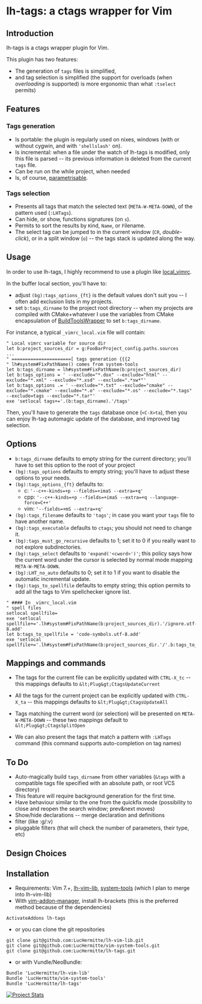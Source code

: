 # lh-tags: a ctags wrapper for Vim

## Introduction

lh-tags is a ctags wrapper plugin for Vim.

This plugin has two features:
 * The generation of `tags` files is simplified,
 * and tag selection is simplified (the support for overloads (when
   _overloading_ is supported) is more ergonomic than what `:tselect` permits)

## Features

### Tags generation
 * Is portable: the plugin is regularly used on nixes, windows (with or without
   cygwin, and with `'shellslash'` on).
 * Is incremental: when a file under the watch of lh-tags is modified, only
   this file is parsed -- its previous information is deleted from the current
   `tags` file.
 * Can be run on the while project, when needed
 * Is, of course, [parametrisable](options).

### Tags selection
 * Presents all tags that match the selected text (`META-W-META-DOWN`), of the
   pattern used (`:LHTags`).
 * Can hide, or show, functions signatures (on `s`).
 * Permits to sort the results by `K`ind, `Name`, or `F`ilename.
 * The select tag can be jumped to in the current window (`CR`,
   _double-click_), or in a split window (`o`) -- the tags stack is updated
   along the way.

## Usage

In order to use lh-tags, I highly recommend to use a plugin like
[local_vimrc](http://github.com/LucHermitte/local_vimrc).

In the buffer local section, you'll have to:
 * adjust `(bg):tags_options_{ft}` is the default values don't suit you -- I
   often add exclusion lists in my projects.
 * set `b:tags_dirname` to the project root directory -- when my projects are
   compiled with CMake+whatever I use the variables from CMake encapsulation of
   [BuildToolsWrapper](http://github.com/LucHermitte/vim-build-tools-wrapper)
   to set `b:tags_dirname`.

For instance, a typical `_vimrc_local.vim` file will contain:
```vim
" Local vimrc variable for source dir
let b:project_sources_dir = g:FooBarProject_config.paths.sources
...
" ======================[ tags generation {{{2
" lh#system#FixPathName() comes from system-tools
let b:tags_dirname = lh#system#FixPathName(b:project_sources_dir)
let b:tags_options = ' --exclude="*.dox" --exclude="html" --exclude="*.xml" --exclude="*.xsd" --exclude=".*sw*"'
let b:tags_options .= ' --exclude="*.txt" --exclude="cmake" --exclude="*.cmake" --exclude="*.o" --exclude="*.os" --exclude="*.tags" --exclude=tags --exclude="*.tar"'
exe 'setlocal tags+='.(b:tags_dirname).'/tags'
```

Then, you'll have to generate the `tags` database once (`<C-X>ta`), then you
can enjoy lh-tag automagic update of the database, and improved tag selection.

## Options

 * `b:tags_dirname` defaults to empty string for the current directory; you'll
   have to set this option to the root of your project
 * `(bg):tags_options` defaults to empty string; you'll have to adjust these
   options to your needs.
 * `(bg):tags_options_{ft}` defaults to:
    * c: `'--c++-kinds=+p --fields=+imaS --extra=+q'`
    * cpp: `'--c++-kinds=+p --fields=+imaS --extra=+q --language-force=C++'`
    * vim: `'--fields=+mS --extra=+q'`
 * `(bg):tags_filename` defaults to `'tags'`; in case you want your `tags` file
   to have another name.
 * `(bg):tags_executable` defaults to `ctags`; you should not need to change
   it.
 * `(bg):tags_must_go_recursive` defaults to 1; set it to 0 if you really want
   to not explore subdirectories.
 * `(bg):tags_select` defaults to `'expand('<cword>')'`; this policy says how
   the current word under the cursor is selected by normal mode mapping
   `META-W-META-DOWN`.
 * `(bg):LHT_no_auto` defaults to 0; set it to 1 if you want to disable the
   automatic incremental update.
 * `(bg):tags_to_spellfile` defaults to empty string; this option permits to
   add all the tags to Vim spellchecker ignore list.  
```vim
" #### In _vimrc_local.vim
" spell files
setlocal spellfile=
exe 'setlocal spellfile+='.lh#system#FixPathName(b:project_sources_dir).'/ignore.utf-8.add'
let b:tags_to_spellfile = 'code-symbols.utf-8.add'
exe 'setlocal spellfile+='.lh#system#FixPathName(b:project_sources_dir.'/'.b:tags_to_spellfile)
```

## Mappings and commands

 * The tags for the current file can be explicitly updated with `CTRL-X_tc` -- this mappings defaults to `&lt;Plug&gt;CtagsUpdateCurrent`
 * All the tags for the current project can be explicitly updated with `CTRL-X_ta` -- this mappings defaults to `&lt;Plug&gt;CtagsUpdateAll`
 * Tags matching the current word (or selection) will be presented on `META-W-META-DOWN` -- these two mappings default to `&lt;Plug&gt;CtagsSplitOpen`

 * We can also present the tags that match a pattern with `:LHTags` command
   (this command supports auto-completion on tag names)

## To Do

 * Auto-magically build `tags_dirname` from other variables (`&tags` with a
   compatible tags file specified with an absolute path, or root VCS directory)
 * This feature will require background generation for the first time.
 * Have behaviour similar to the one from the quickfix mode (possibility to
   close and reopen the search window; prev&next moves)
 * Show/hide declarations -- merge declaration and definitions
 * filter (like :g/:v)
 * pluggable filters (that will check the number of parameters, their type, etc)


## Design Choices

## Installation
  * Requirements: Vim 7.+, [lh-vim-lib](http://github.com/LucHermitte/lh-vim-lib), [system-tools](http://github.com/LucHermitte/vim-system-tools) (which I plan to merge into lh-vim-lib)
  * With [vim-addon-manager](https://github.com/MarcWeber/vim-addon-manager), install lh-brackets (this is the preferred method because of the dependencies)
```vim
ActivateAddons lh-tags
```
  * or you can clone the git repositories
```
git clone git@github.com:LucHermitte/lh-vim-lib.git
git clone git@github.com:LucHermitte/vim-system-tools.git
git clone git@github.com:LucHermitte/lh-tags.git
```
  * or with Vundle/NeoBundle:
```vim
Bundle 'LucHermitte/lh-vim-lib'
Bundle 'LucHermitte/vim-system-tools'
Bundle 'LucHermitte/lh-tags'
```

[![Project Stats](https://www.openhub.net/p/21020/widgets/project_thin_badge.gif)](https://www.openhub.net/p/21020)
